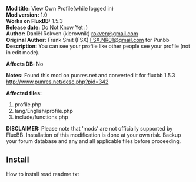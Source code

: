 ﻿**Mod title:**  View Own Profile(while logged in)  
**Mod version:**  1.0  
**Works on FluxBB:**  1.5.3  
**Release date:**  Do Not Know Yet :)  
**Author:**  Daniël Rokven (kierownik) rokven@gmail.com  
**Original Author:**  Frank Smit (FSX) FSX.NR01@gmail.com for Punbb  
**Description:**  You can see your profile like other people see your profile (not in edit mode).  

**Affects DB:**  No

**Notes:** Found this mod on punres.net and converted it for fluxbb 1.5.3 http://www.punres.net/desc.php?pid=342  

**Affected files:**  
1. profile.php
2. lang/English/profile.php
3. include/functions.php

**DISCLAIMER:**  Please note that 'mods' are not officially supported by FluxBB. Installation of this modification is done at your own risk. Backup your forum database and any and all applicable files before proceeding.  


## Install ##
How to install read readme.txt  